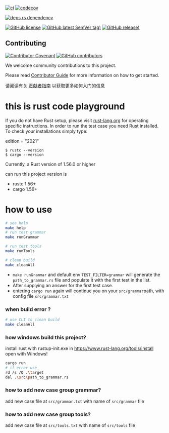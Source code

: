 
[![ci](https://github.com/sinlov/rust_playground/actions/workflows/ci.yml/badge.svg?branch=main)](https://github.com/sinlov/rust_playground/actions/workflows/ci.yml)
[![codecov](https://codecov.io/gh/sinlov/rust_playground/branch/main/graph/badge.svg)](https://app.codecov.io/gh/sinlov/rust_playground/tree/main)

[![deps.rs dependency](https://deps.rs/repo/github/sinlov/rust_playground/status.svg)](https://deps.rs/repo/github/sinlov/rust_playground)

[![GitHub license](https://img.shields.io/github/license/sinlov/rust_playground)](https://github.com/sinlov/rust_playground)
[![GitHub latest SemVer tag)](https://img.shields.io/github/v/tag/sinlov/rust_playground)](https://github.com/sinlov/rust_playground/tags)
[![GitHub release)](https://img.shields.io/github/v/release/sinlov/rust_playground)](https://github.com/sinlov/rust_playground/releases)

## Contributing

[![Contributor Covenant](https://img.shields.io/badge/contributor%20covenant-v1.4-ff69b4.svg)](.github/CONTRIBUTING_DOC/CODE_OF_CONDUCT.md)
[![GitHub contributors](https://img.shields.io/github/contributors/sinlov/rust_playground)](https://github.com/sinlov/rust_playground/graphs/contributors)

We welcome community contributions to this project.

Please read [Contributor Guide](.github/CONTRIBUTING_DOC/CONTRIBUTING.md) for more information on how to get started.

请阅读有关 [贡献者指南](.github/CONTRIBUTING_DOC/zh-CN/CONTRIBUTING.md) 以获取更多如何入门的信息


# this is rust code playground

If you do not have Rust setup, please visit [rust-lang.org](https://www.rust-lang.org/) for operating specific instructions.
In order to run the test case you need Rust installed. To check your installations simply type:

edition = "2021"

```
$ rustc --version
$ cargo --version
```
Currently, a Rust version of 1.56.0 or higher

can run this project version is


- rustc 1.56+
- cargo 1.56+

# how to use

```sh
# see help
make help
# run test grammar
make runGrammar

# run test tools
make runTools

# clean build
make cleanAll
```

- `make runGrammar` and default env `TEST_FILTER=grammar` will generate the `path_to_grammar.rs` file and populate it with the first test in the list.
- After supplying an answer for the first test case.
- entering `cargo run` again will continue you on your `src/grammar`path, with config file `src/grammar.txt`

### when build error ?

```sh
# use CLI to clean build
make cleanAll
```

### how windows build this project?

install rust with rustup-init.exe in https://www.rust-lang.org/tools/install open with Windows!

```bash
cargo run
# if error use
rd /s /Q .\target
del .\src\path_to_grammar.rs
```

### how to add new case group grammar?

add new case file at `src/grammar.txt` with name of `src/grammar` file

### how to add new case group tools?

add new case file at `src/tools.txt` with name of `src/tools` file


